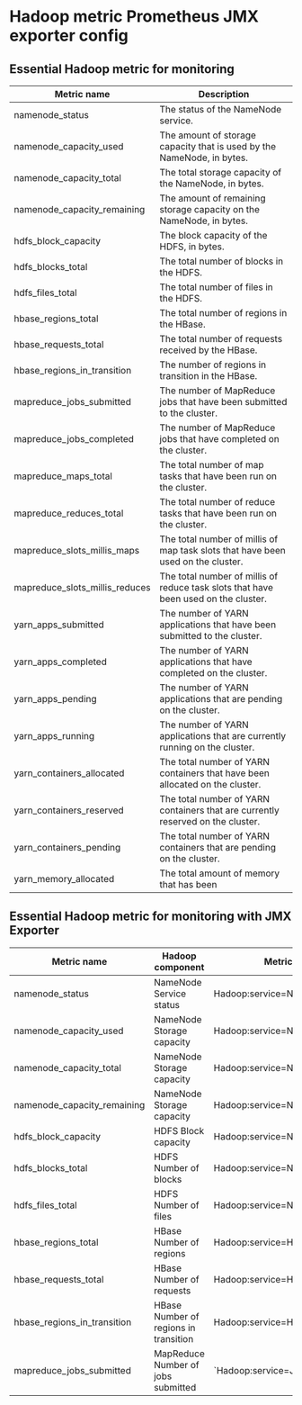 # Hadoop metric Prometheus JMX exporter config


## Essential Hadoop metric for monitoring
|Metric name	|Description |
|-----------|------------------|
|namenode_status	|The status of the NameNode service.|
|namenode_capacity_used	|The amount of storage capacity that is used by the NameNode, in bytes.|
|namenode_capacity_total|	The total storage capacity of the NameNode, in bytes.|
|namenode_capacity_remaining|	The amount of remaining storage capacity on the NameNode, in bytes.|
|hdfs_block_capacity|	The block capacity of the HDFS, in bytes.|
|hdfs_blocks_total|	The total number of blocks in the HDFS.|
|hdfs_files_total	|The total number of files in the HDFS.|
|hbase_regions_total|	The total number of regions in the HBase.|
|hbase_requests_total	|The total number of requests received by the HBase.|
|hbase_regions_in_transition|	The number of regions in transition in the HBase.|
|mapreduce_jobs_submitted	|The number of MapReduce jobs that have been submitted to the cluster.|
|mapreduce_jobs_completed	|The number of MapReduce jobs that have completed on the cluster.|
|mapreduce_maps_total	|The total number of map tasks that have been run on the cluster.|
|mapreduce_reduces_total	|The total number of reduce tasks that have been run on the cluster.|
|mapreduce_slots_millis_maps	|The total number of millis of map task slots that have been used on the cluster.|
|mapreduce_slots_millis_reduces|	The total number of millis of reduce task slots that have been used on the cluster.|
|yarn_apps_submitted	|The number of YARN applications that have been submitted to the cluster.|
|yarn_apps_completed|	The number of YARN applications that have completed on the cluster.|
|yarn_apps_pending|	The number of YARN applications that are pending on the cluster.|
|yarn_apps_running	|The number of YARN applications that are currently running on the cluster.|
|yarn_containers_allocated|	The total number of YARN containers that have been allocated on the cluster.|
|yarn_containers_reserved	|The total number of YARN containers that are currently reserved on the cluster.|
|yarn_containers_pending|	The total number of YARN containers that are pending on the cluster.|
|yarn_memory_allocated	|The total amount of memory that has been|


## Essential Hadoop metric for monitoring with JMX Exporter
|Metric name|	Hadoop component |	Metric location	JMX bean name|	Prometheus JMX Exporter template|
|-----------|------------------|-------------------------------|-----------------------------------|
|namenode_status|	NameNode	Service status|	Hadoop:service=NameNode,name=NameNodeStatus|	.*Status:(\\w+).*
|namenode_capacity_used |	NameNode	Storage capacity|	Hadoop:service=NameNode,name=FSNamesystem|	.*CapacityUsed:(\\d+).*
|namenode_capacity_total|	NameNode	Storage capacity|	Hadoop:service=NameNode,name=FSNamesystem|	.*CapacityTotal:(\\d+).*
|namenode_capacity_remaining|	NameNode	Storage capacity|	Hadoop:service=NameNode,name=FSNamesystem|	.*CapacityRemaining:(\\d+).*
|hdfs_block_capacity|	HDFS	Block capacity|	Hadoop:service=NameNode,name=FSNamesystemState|	.*BlockCapacity:(\\d+).*
|hdfs_blocks_total|	HDFS	Number of blocks|	Hadoop:service=NameNode,name=FSNamesystemState|	.*BlocksTotal:(\\d+).*
|hdfs_files_total|	HDFS	Number of files|	Hadoop:service=NameNode,name=FSNamesystemState|	.*FilesTotal:(\\d+).*
|hbase_regions_total|	HBase	Number of regions|	Hadoop:service=HBase,name=Master,sub=Server|	.*regionCount:(\\d+).*
|hbase_requests_total|	HBase	Number of requests|	Hadoop:service=HBase,name=Master,sub=Server|	.*totalRequestCount:(\\d+).*
|hbase_regions_in_transition|	HBase	Number of regions in transition|	Hadoop:service=HBase,name=Master,sub=Server|	.*regionsInTransition:(\\d+).*
|mapreduce_jobs_submitted|	MapReduce	Number of jobs submitted	|`Hadoop:service=JobTracker,name=JobTracker	| |


